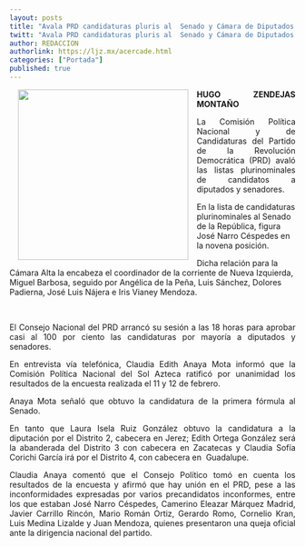 ```yaml
---
layout: posts
title: "Avala PRD candidaturas pluris al  Senado y Cámara de Diputados "
twitt: "Avala PRD candidaturas pluris al  Senado y Cámara de Diputados "
author: REDACCION
authorlink: https://ljz.mx/acercade.html
categories: ["Portada"]
published: true
---
```

[<img src="images/stories/fotos_marzo/p8 claudia m.jpg" border="0" width="300" style="margin-left: 15px; margin-right: 15px; float: left;" />][1]

<p style="text-align: justify;">
  <strong>HUGO ZENDEJAS MONTAÑO</strong>
</p>

<p style="text-align: justify;">
  La Comisión Política Nacional y de Candidaturas del Partido de la Revolución Democrática (PRD) avaló las listas plurinominales de candidatos a diputados y senadores.
</p>

En la lista de candidaturas plurinominales al Senado de la República, figura José Narro Céspedes en la novena posición.

Dicha relación para la Cámara Alta la encabeza el coordinador de la corriente de Nueva Izquierda, Miguel Barbosa, seguido por Angélica de la Peña, Luis Sánchez, Dolores Padierna, José Luis Nájera e Iris Vianey Mendoza.

 

<p style="text-align: justify;">
  El Consejo Nacional del PRD arrancó su sesión a las 18 horas para aprobar casi al 100 por ciento las candidaturas por mayoría a diputados y senadores.
</p>

<p style="text-align: justify;">
  En entrevista vía telefónica, Claudia Edith Anaya Mota informó que la Comisión Política Nacional del Sol Azteca ratificó por unanimidad los resultados de la encuesta realizada el 11 y 12 de febrero.
</p>

<p style="text-align: justify;">
  Anaya Mota señaló que obtuvo la candidatura de la primera fórmula al Senado.
</p>

<p style="text-align: justify;">
  En tanto que Laura Isela Ruiz González obtuvo la candidatura a la diputación por el Distrito 2, cabecera en Jerez; Edith Ortega González será la abanderada del Distrito 3 con cabecera en Zacatecas y Claudia Sofía Corichi García irá por el Distrito 4, con cabecera en  Guadalupe.
</p>

<p style="text-align: justify;">
  Claudia Anaya comentó que el Consejo Político tomó en cuenta los resultados de la encuesta y afirmó que hay unión en el PRD, pese a las inconformidades expresadas por varios precandidatos inconformes, entre los que estaban José Narro Céspedes, Camerino Eleazar Márquez Madrid, Javier Carrillo Rincón, Mario Román Ortiz, Gerardo Romo, Cornelio Kran, Luis Medina Lizalde y Juan Mendoza, quienes presentaron una queja oficial ante la dirigencia nacional del partido.
</p>

 [1]: index.php?option=com_content&view=article&id=15213:avala-prd-candidaturas-pluris-al-senado-y-camara-de-diputados-&catid=75:sociedad-y-justicia&Itemid=129
